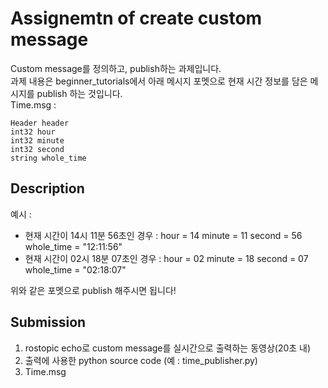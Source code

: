 # Assignemtn of create custom message
Custom message를 정의하고, publish하는 과제입니다.\
과제 내용은 beginner_tutorials에서 아래 메시지 포멧으로 현재 시간 정보를 담은 메시지를 publish 하는 것입니다.\
Time.msg :
```
Header header
int32 hour
int32 minute
int32 second
string whole_time
```

## Description
예시 :
* 현재 시간이 14시 11분 56초인 경우 :
hour = 14
minute = 11
second = 56
whole_time = "12:11:56"
* 현재 시간이 02시 18분 07초인 경우 :
hour = 02
minute = 18
second = 07
whole_time = "02:18:07"

위와 같은 포멧으로 publish 해주시면 됩니다!

## Submission
1. rostopic echo로 custom message를 실시간으로 출력하는 동영상(20초 내)
2. 출력에 사용한 python source code (예 : time_publisher.py)
3. Time.msg

